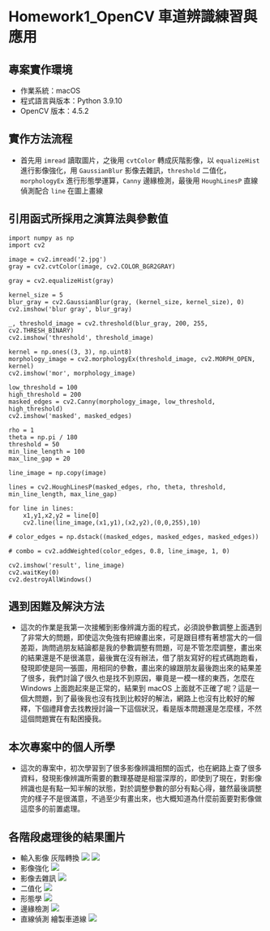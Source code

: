 # Homework1_OpenCV 車道辨識練習與應用

## 專案實作環境
* 作業系統：macOS
* 程式語言與版本：Python 3.9.10
* OpenCV 版本：4.5.2

## 實作方法流程
* 首先用 `imread` 讀取圖片，之後用 `cvtColor` 轉成灰階影像，以 `equalizeHist` 進行影像強化，用 `GaussianBlur` 影像去雜訊，`threshold` 二值化，`morphologyEx` 進行形態學運算，`Canny` 邊緣檢測，最後用 `HoughLinesP` 直線偵測配合 `line` 在圖上畫線

## 引用函式所採用之演算法與參數值
```python=
import numpy as np
import cv2

image = cv2.imread('2.jpg')
gray = cv2.cvtColor(image, cv2.COLOR_BGR2GRAY)

gray = cv2.equalizeHist(gray)

kernel_size = 5
blur_gray = cv2.GaussianBlur(gray, (kernel_size, kernel_size), 0)
cv2.imshow('blur gray', blur_gray)

_, threshold_image = cv2.threshold(blur_gray, 200, 255, cv2.THRESH_BINARY)
cv2.imshow('threshold', threshold_image)

kernel = np.ones((3, 3), np.uint8)
morphology_image = cv2.morphologyEx(threshold_image, cv2.MORPH_OPEN, kernel)
cv2.imshow('mor', morphology_image)

low_threshold = 100
high_threshold = 200
masked_edges = cv2.Canny(morphology_image, low_threshold, high_threshold)
cv2.imshow('masked', masked_edges)

rho = 1
theta = np.pi / 180
threshold = 50
min_line_length = 100
max_line_gap = 20

line_image = np.copy(image)

lines = cv2.HoughLinesP(masked_edges, rho, theta, threshold, min_line_length, max_line_gap)

for line in lines:
    x1,y1,x2,y2 = line[0]
    cv2.line(line_image,(x1,y1),(x2,y2),(0,0,255),10)

# color_edges = np.dstack((masked_edges, masked_edges, masked_edges))

# combo = cv2.addWeighted(color_edges, 0.8, line_image, 1, 0) 

cv2.imshow('result', line_image)
cv2.waitKey(0)
cv2.destroyAllWindows()
```

## 遇到困難及解決方法
* 這次的作業是我第一次接觸到影像辨識方面的程式，必須說參數調整上面遇到了非常大的問題，即使這次免強有把線畫出來，可是跟目標有著想當大的一個差距，詢問過朋友結論都是我的參數調整有問題，可是不管怎麼調整，畫出來的結果還是不是很滿意，最後實在沒有辦法，借了朋友寫好的程式碼跑跑看，發現即使是同一張圖，用相同的參數，畫出來的線跟朋友最後跑出來的結果差了很多，我們討論了很久也是找不到原因，畢竟是一模一樣的東西，怎麼在 Windows 上面跑起來是正常的，結果到 macOS 上面就不正確了呢？這是一個大問題，到了最後我也沒有找到比較好的解法，網路上也沒有比較好的解釋，下個禮拜會去找教授討論一下這個狀況，看是版本問題還是怎麼樣，不然這個問題實在有點困擾我。

## 本次專案中的個人所學
* 這次的專案中，初次學習到了很多影像辨識相關的函式，也在網路上查了很多資料，發現影像辨識所需要的數理基礎是相當深厚的，即使到了現在，對影像辨識也是有點一知半解的狀態，對於調整參數的部分有點心得，雖然最後調整完的樣子不是很滿意，不過至少有畫出來，也大概知道為什麼前面要對影像做這麼多的前置處理。

## 各階段處理後的結果圖片
* 輸入影像 灰階轉換
![](https://i.imgur.com/RGypl8W.jpg)
![](https://i.imgur.com/ghExRjO.jpg)
* 影像強化
![](https://i.imgur.com/kSFKrlr.jpg)
* 影像去雜訊
![](https://i.imgur.com/ZaaIdEM.jpg)
* 二值化
![](https://i.imgur.com/OQpUrwN.jpg)
* 形態學
![](https://i.imgur.com/NaKEe3V.jpg)
* 邊緣檢測
![](https://i.imgur.com/4w9jama.jpg)
* 直線偵測 繪製車道線
![](https://i.imgur.com/WIJooTS.jpg)